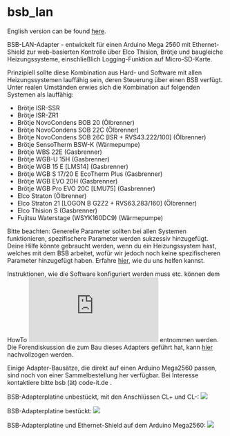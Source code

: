 # bsb_lan

English version can be found <A HREF="https://github.com/fredlcore/bsb_lan/blob/master/README_de.md">here</A>. 

BSB-LAN-Adapter - entwickelt für einen Arduino Mega 2560 mit Ethernet-Shield zur web-basierten Kontrolle über Elco Thision, Brötje und baugleiche Heizungssysteme, einschließlich Logging-Funktion auf Micro-SD-Karte.

Prinzipiell sollte diese Kombination aus Hard- und Software mit allen Heizungssystemen lauffähig sein, deren Steuerung über einen BSB verfügt. Unter realen Umständen erwies sich die Kombination auf folgenden Systemen als lauffähig:
 - Brötje ISR-SSR 
 - Brötje ISR-ZR1 
 - Brötje NovoCondens BOB 20 (Ölbrenner)
 - Brötje NovoCondens SOB 22C (Ölbrenner)
 - Brötje NovoCondens SOB 26C [ISR + RVS43.222/100] (Ölbrenner)
 - Brötje SensoTherm BSW-K (Wärmepumpe)
 - Brötje WBS 22E (Gasbrenner)
 - Brötje WGB-U 15H (Gasbrenner)
 - Brötje WGB 15 E [LMS14] (Gasbrenner)
 - Brötje WGB S 17/20 E EcoTherm Plus (Gasbrenner)
 - Brötje WGB EVO 20H (Gasbrenner)
 - Brötje WGB Pro EVO 20C [LMU75] (Gasbrenner)
 - Elco Straton (Ölbrenner)
 - Elco Straton 21 [LOGON B G2Z2 + RVS63.283/160] (Ölbrenner)
 - Elco Thision S (Gasbrenner)
 - Fujitsu Waterstage (WSYK160DC9) (Wärmepumpe)

Bitte beachten: Generelle Parameter sollten bei allen Systemen funktionieren, spezifischere Parameter werden sukzessiv hinzugefügt. Deine Hilfe könnte gebraucht werden, wenn du ein Heizungssystem hast, welches mit dem BSB arbeitet, wofür wir jedoch noch keine spezifischeren Parameter hinzugefügt haben. Erfahre <A HREF="https://github.com/fredlcore/bsb_lan/blob/master/FAQ_de.md#mein-heizungssystem-verf%C3%BCgt-%C3%BCber-parameter-die-von-der-software-bisher-nicht-unterst%C3%BCtzt-werden-kann-ich-behilflich-sein-diese-parameter-hinzuzuf%C3%BCgen">hier</A>, wie du uns helfen kannst.

Instruktionen, wie die Software konfiguriert werden muss etc. können dem HowTo ![hier](https://github.com/fredlcore/bsb_lan/blob/master/BSB_lan/BSB_lan/HOWTO_DE.MD) entnommen werden.<BR>
Die Forendiskussion die zum Bau dieses Adapters geführt hat, kann <A HREF="https://forum.fhem.de/index.php?topic=29762.new;topicseen#new">hier</A> nachvollzogen werden.<BR>

Einige Adapter-Bausätze, die direkt auf einen Arduino Mega2560 passen, sind noch von einer Sammelbestellung her verfügbar. Bei Interesse kontaktiere bitte bsb (ät) code-it.de .

BSB-Adapterplatine unbestückt, mit den Anschlüssen CL+ und CL-:
<img src="https://github.com/fredlcore/bsb_lan/blob/master/BSB_lan/schematics/BSB-Board%20plain.jpg" size="50%">

BSB-Adapterplatine bestückt:
<img src="https://github.com/fredlcore/bsb_lan/blob/master/BSB_lan/schematics/BSB-Board.jpg" size="50%">

BSB-Adapterplatine und Ethernet-Shield auf dem Arduino Mega2560:
<img src="https://github.com/fredlcore/bsb_lan/blob/master/BSB_lan/schematics/BSB-Board%20on%20Arduino%20Mega%202560.jpg" size="50%">
